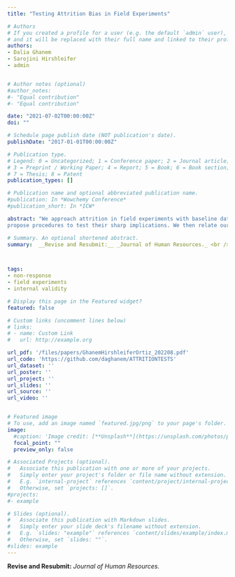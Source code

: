 ```yaml
---
title: "Testing Attrition Bias in Field Experiments"

# Authors
# If you created a profile for a user (e.g. the default `admin` user), write the username (folder name) here 
# and it will be replaced with their full name and linked to their profile.
authors:
- Dalia Ghanem
- Sarojini Hirshleifer
- admin


# Author notes (optional)
#author_notes:
#- "Equal contribution"
#- "Equal contribution"

date: "2021-07-02T00:00:00Z"
doi: ""

# Schedule page publish date (NOT publication's date).
publishDate: "2017-01-01T00:00:00Z"

# Publication type.
# Legend: 0 = Uncategorized; 1 = Conference paper; 2 = Journal article;
# 3 = Preprint / Working Paper; 4 = Report; 5 = Book; 6 = Book section;
# 7 = Thesis; 8 = Patent
publication_types: []

# Publication name and optional abbreviated publication name.
#publication: In *Wowchemy Conference*
#publication_short: In *ICW*

abstract: "We approach attrition in field experiments with baseline data as an identification problem in a panel model. A systematic review of the literature indicates that there is no consensus on how to test for attrition bias. We establish identifying assumptions for treatment effects for both the respondent subpopulation and the study population, and
propose procedures to test their sharp implications. We then relate our proposed tests to current empirical practice, and demonstrate that the most commonly used test in the literature is not a test of internal validity in general. We illustrate the relevance of our analysis using several empirical applications."

# Summary. An optional shortened abstract.
summary:  __Revise and Resubmit:__ _Journal of Human Resources._ <br />A systematic review of the field experiment literature indicates that there is no consensus on how to test for attrition bias. We establish identifying assumptions for treatment effects and propose procedures to tests their sharp implications. Several applications support the empirical relevance of our analysis.



tags:
- non-response
- field experiments
- internal validity

# Display this page in the Featured widget?
featured: false

# Custom links (uncomment lines below)
# links:
# - name: Custom Link
#   url: http://example.org

url_pdf: '/files/papers/GhanemHirshleiferOrtiz_202208.pdf'
url_code: 'https://github.com/daghanem/ATTRITIONTESTS'
url_dataset: ''
url_poster: ''
url_project: ''
url_slides: ''
url_source: ''
url_video: ''


# Featured image
# To use, add an image named `featured.jpg/png` to your page's folder. 
image:
  #caption: 'Image credit: [**Unsplash**](https://unsplash.com/photos/pLCdAaMFLTE)'
  focal_point: ""
  preview_only: false

# Associated Projects (optional).
#   Associate this publication with one or more of your projects.
#   Simply enter your project's folder or file name without extension.
#   E.g. `internal-project` references `content/project/internal-project/index.md`.
#   Otherwise, set `projects: []`.
#projects:
#- example

# Slides (optional).
#   Associate this publication with Markdown slides.
#   Simply enter your slide deck's filename without extension.
#   E.g. `slides: "example"` references `content/slides/example/index.md`.
#   Otherwise, set `slides: ""`.
#slides: example
---
```



__Revise and Resubmit:__ _Journal of Human Resources._


